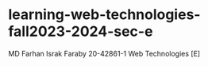 # learning-web-technologies-fall2023-2024-sec-e
MD Farhan Israk Faraby 
20-42861-1 
Web Technologies [E] 
